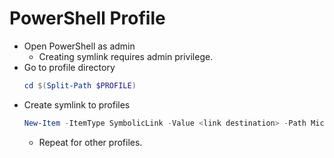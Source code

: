 # PowerShell Profile

- Open PowerShell as admin
  - Creating symlink requires admin privilege.
- Go to profile directory
  ```ps1
  cd $(Split-Path $PROFILE)
  ```
- Create symlink to profiles
  ```ps1
  New-Item -ItemType SymbolicLink -Value <link destination> -Path Microsoft.PowerShell_profile.ps1``
  ```
  - Repeat for other profiles.
